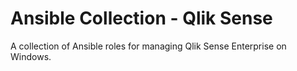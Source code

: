 # Ansible Collection - Qlik Sense

A collection of Ansible roles for managing Qlik Sense Enterprise on Windows.

